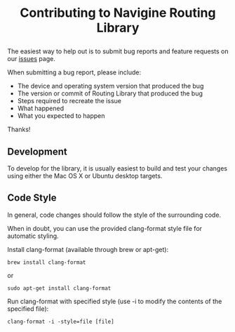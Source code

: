 # <p align="center"> Contributing to Navigine Routing Library </p>

The easiest way to help out is to submit bug reports and feature requests on our [issues](https://github.com/Navigine/Indoor-Routing-Library/issues) page.

When submitting a bug report, please include:

 - The device and operating system version that produced the bug
 - The version or commit of Routing Library that produced the bug
 - Steps required to recreate the issue
 - What happened
 - What you expected to happen

Thanks!

## Development

To develop for the library, it is usually easiest to build and test your changes using either the Mac OS X or Ubuntu desktop targets.

## Code Style

In general, code changes should follow the style of the surrounding code.

When in doubt, you can use the provided clang-format style file for automatic styling.

Install clang-format (available through brew or apt-get):
```
brew install clang-format
```
or
```
sudo apt-get install clang-format
```

Run clang-format with specified style (use -i to modify the contents of the specified file):
```
clang-format -i -style=file [file]
```
